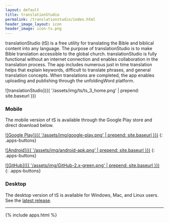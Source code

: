 ```yaml
---
layout: default
title: translationStudio
permalink: /translationstudio/index.html
header_image_layout: icon
header_image: icon-ts.png
---
```


translationStudio (tS) is a free utility for translating the Bible and
biblical content into any language.  The purpose of
translationStudio is to make Bible translation accessible to the global
church.  translationStudio is fully functional without an internet connection
and enables collaboration in the translation process.  The app includes
numerous just in time translation helps that explain keywords, difficult to
translate phrases, and general translation concepts.  When translations are
completed, the app enables uploading and publishing through the unfoldingWord
platform.

![translationStudio]({{ '/assets/img/ts/ts_3_home.png' | prepend: site.baseurl }})

### Mobile

The mobile version of tS is available through the Google Play store and
direct download below.

<div class="row">
<div class="col-sm-4 text-center">

[![Google Play]({{ '/assets/img/google-play.png' | prepend: site.baseurl }})](https://play.google.com/store/apps/details?id=com.translationstudio.androidapp)
{: .apps-buttons}

</div>
<div class="col-sm-4 text-center">

[![Android]({{ '/assets/img/android-apk.png' | prepend: site.baseurl }})](https://github.com/unfoldingWord-dev/ts-android/releases)
{: .apps-buttons}

</div>
<div class="col-sm-4 text-center">

[![GitHub]({{ '/assets/img/GitHub-2.x-green.png' | prepend: site.baseurl }})](https://github.com/unfoldingWord-dev/ts-android)
{: .apps-buttons}

</div>
</div>

### Desktop

The desktop version of tS is available for Windows, Mac, and Linux users.
See the [latest release](https://github.com/unfoldingWord-dev/ts-desktop/releases).


* * * * *


{% include apps.html %}
